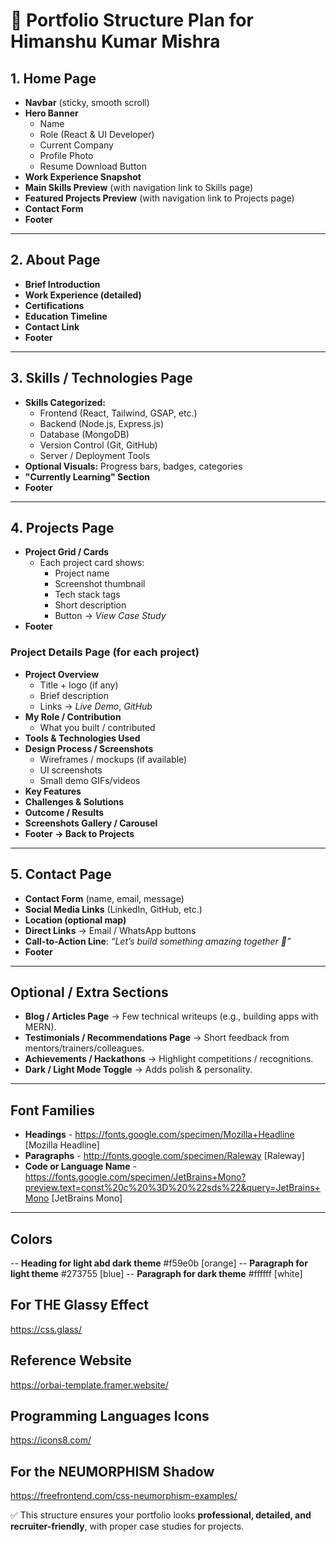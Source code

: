 # 📂 Portfolio Structure Plan for Himanshu Kumar Mishra

## 1. Home Page

- **Navbar** (sticky, smooth scroll)
- **Hero Banner**
  - Name
  - Role (React & UI Developer)
  - Current Company
  - Profile Photo
  - Resume Download Button
- **Work Experience Snapshot**
- **Main Skills Preview** (with navigation link to Skills page)
- **Featured Projects Preview** (with navigation link to Projects page)
- **Contact Form**
- **Footer**

---

## 2. About Page

- **Brief Introduction**
- **Work Experience (detailed)**
- **Certifications**
- **Education Timeline**
- **Contact Link**
- **Footer**

---

## 3. Skills / Technologies Page

- **Skills Categorized:**
  - Frontend (React, Tailwind, GSAP, etc.)
  - Backend (Node.js, Express.js)
  - Database (MongoDB)
  - Version Control (Git, GitHub)
  - Server / Deployment Tools
- **Optional Visuals:** Progress bars, badges, categories
- **"Currently Learning" Section**
- **Footer**

---

## 4. Projects Page

- **Project Grid / Cards**
  - Each project card shows:
    - Project name
    - Screenshot thumbnail
    - Tech stack tags
    - Short description
    - Button → _View Case Study_
- **Footer**

### Project Details Page (for each project)

- **Project Overview**
  - Title + logo (if any)
  - Brief description
  - Links → _Live Demo_, _GitHub_
- **My Role / Contribution**
  - What you built / contributed
- **Tools & Technologies Used**
- **Design Process / Screenshots**
  - Wireframes / mockups (if available)
  - UI screenshots
  - Small demo GIFs/videos
- **Key Features**
- **Challenges & Solutions**
- **Outcome / Results**
- **Screenshots Gallery / Carousel**
- **Footer → Back to Projects**

---

## 5. Contact Page

- **Contact Form** (name, email, message)
- **Social Media Links** (LinkedIn, GitHub, etc.)
- **Location (optional map)**
- **Direct Links** → Email / WhatsApp buttons
- **Call-to-Action Line**: _“Let’s build something amazing together 🚀”_
- **Footer**

---

## Optional / Extra Sections

- **Blog / Articles Page** → Few technical writeups (e.g., building apps with MERN).
- **Testimonials / Recommendations Page** → Short feedback from mentors/trainers/colleagues.
- **Achievements / Hackathons** → Highlight competitions / recognitions.
- **Dark / Light Mode Toggle** → Adds polish & personality.

---

## Font Families

- **Headings** - https://fonts.google.com/specimen/Mozilla+Headline [Mozilla Headline]
- **Paragraphs** - http://fonts.google.com/specimen/Raleway [Raleway]
- **Code or Language Name** - https://fonts.google.com/specimen/JetBrains+Mono?preview.text=const%20c%20%3D%20%22sds%22&query=JetBrains+Mono [JetBrains Mono]

---

## Colors

-- **Heading for light abd dark theme** #f59e0b [orange]
-- **Paragraph for light theme** #273755 [blue]
-- **Paragraph for dark theme** #ffffff [white]

## For THE Glassy Effect

https://css.glass/

## Reference Website

https://orbai-template.framer.website/

## Programming Languages Icons

https://icons8.com/


## For the NEUMORPHISM Shadow

https://freefrontend.com/css-neumorphism-examples/


✅ This structure ensures your portfolio looks **professional, detailed, and recruiter-friendly**, with proper case studies for projects.
